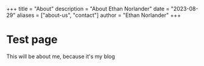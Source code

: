 +++
title = "About"
description = "About Ethan Norlander"
date = "2023-08-29"
aliases = ["about-us", "contact"]
author = "Ethan Norlander"
+++

# Test page
This will be about me, because it's my blog
